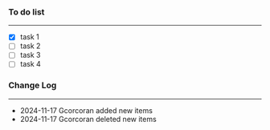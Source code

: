 ### To do list

---

- [x] task 1
- [ ] task 2
- [ ] task 3
- [ ] task 4

### Change Log

---

- 2024-11-17 Gcorcoran added new items
- 2024-11-17 Gcorcoran deleted new items
